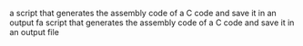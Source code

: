 a script that generates the assembly code of a C code and save it in an output fa script that generates the assembly code of a C code and save it in an output file
